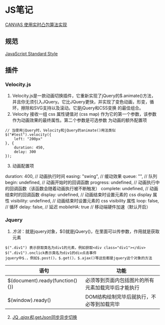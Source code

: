 # JS笔记


[CANVAS 使用实时凸包算法实现](http://wow.techbrood.com/fiddle/27882)    

## 规范

[JavaScript Standard Style](https://standardjs.com/readme-zhcn.html)

## 插件

### Velocity.js
1. Velocity.js是一款动画切换插件，它重新实现了jQuery的$.animate()方法，并且你无须引入JQuery。它比JQuery更快，并实现了变色动画，形变，循环，擦除和SVG支持以及滚动。它是jQuery和CSS变换 的最佳组合。
2. Velocity 接收一组 css 属性键值对 (css map) 作为它的第一个参数，该参数作为动画效果的最终属性。第二个参数是可选参数 为动画的额外配置项
```
// 当使用jQuery时，Velocity和jQuery的animate()用法类似
$("#test").velocity({
    left: "200px"
}, {
    duration: 450,
    delay: 300
});
```
3. 动画配置项

duration: 400,         // 动画执行时间
easing: "swing",       // 缓动效果
queue: "",             // 队列
begin: undefined,      // 动画开始时的回调函数
progress: undefined,   // 动画执行中的回调函数（该函数会随着动画执行被不断触发）
complete: undefined,   // 动画结束时的回调函数
display: undefined,    // 动画结束时设置元素的 css display 属性
visibility: undefined, // 动画结束时设置元素的 css visibility 属性
loop: false,           // 循环
delay: false,          // 延迟
mobileHA: true         // 移动端硬件加速（默认开启）

### Jquery

1. $方法：$就是jquery对象，$()就是jQuery()，在里面可以传参数，作用就是获取元素
```
$(".div1") 表示获取类名为div1的元素，例如获取<div class="div1"></div>
$(".div1").onclick表示类名为div1的div点击事件
jquery中$.，例如$.post()，$.get()，$.ajax()等这些都是jquery这个对象的方法
```

| 语句 | 功能 |
|--|--|
| $(document).ready(function(){}) | 必须等到页面内包括图片的所有元素加载完毕后才能执行 |
| $(window).ready() | DOM结构绘制完毕后就执行，不必等到加载完毕 |

2. [JQ $.ajax和$.getJson同步异步切换](https://blog.csdn.net/qq_16291159/article/details/76093459)

